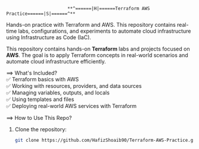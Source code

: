                            **^======|H|======Terraform AWS Practice======|S|======^**

Hands-on practice with Terraform and AWS. This repository contains real-time labs, configurations, and experiments to automate cloud infrastructure using Infrastructure as Code (IaC).

This repository contains hands-on **Terraform** labs and projects focused on **AWS**. The goal is to apply Terraform concepts in real-world scenarios and automate cloud infrastructure efficiently.  

==> What's Included?  
✅ Terraform basics with AWS  
✅ Working with resources, providers, and data sources  
✅ Managing variables, outputs, and locals  
✅ Using templates and files  
✅ Deploying real-world AWS services with Terraform  

==> How to Use This Repo?  
1. Clone the repository:  
   ```bash
   git clone https://github.com/HafizShoaib90/Terraform-AWS-Practice.git
